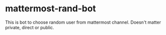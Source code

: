 # mattermost-rand-bot

This is bot to choose random user from mattermost channel. Doesn't matter private, direct or public.
